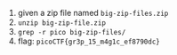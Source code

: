 1. given a zip file named `big-zip-files.zip`
2. `unzip big-zip-file.zip`
3. `grep -r pico big-zip-files/`
4. flag: `picoCTF{gr3p_15_m4g1c_ef8790dc}`
